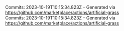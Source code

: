 Commits: 2023-10-19T10:15:34.823Z - Generated via https://github.com/marketplace/actions/artificial-grass
<br>
Commits: 2023-10-19T10:15:34.823Z - Generated via https://github.com/marketplace/actions/artificial-grass
<br>
